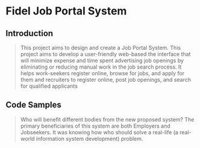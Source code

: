 # Fidel Job Portal System

## Introduction

> This project aims to design and create a Job Portal System. This project aims to develop a user-friendly web-based 
the interface that will minimize expense and time spent advertising job openings by eliminating or 
reducing manual work in the job search process. It helps work-seekers register online, browse for 
jobs, and apply for them and recruiters to register online, post job openings, and search for 
qualified applicants

## Code Samples

> Who will benefit different bodies from the new proposed system? The primary beneficiaries of this system are both Employers and Jobseekers. 
> It was knowing how who should solve a real-life (a real-world information system development) problem.


